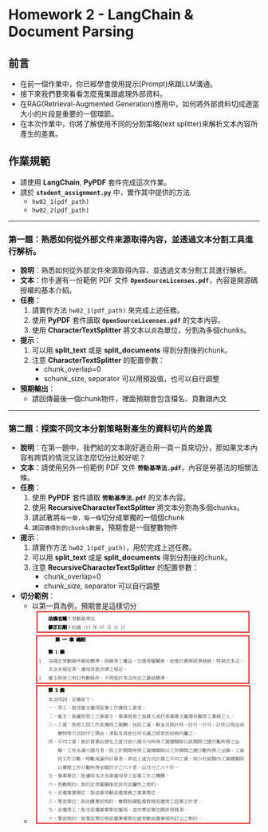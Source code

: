 # Homework 2 - LangChain & Document Parsing

## 前言

* 在前一個作業中，你已經學會使用提示(Prompt)來跟LLM溝通。
* 接下來我們要來看看怎麼蒐集跟處理外部資料。
* 在RAG(Retrieval-Augmented Generation)應用中，如何將外部資料切成適當大小的片段是重要的一個環節。
* 在本次作業中，你將了解使用不同的分割策略(text splitter)來解析文本內容所產生的差異。

## 作業規範

* 請使用 **LangChain**, **PyPDF** 套件完成這次作業。
* 請於 **`student_assignment.py`** 中，實作其中提供的方法
    * `hw02_1(pdf_path)`
    * `hw02_2(pdf_path)`

---

### 第一題：熟悉如何從外部文件來源取得內容，並透過文本分割工具進行解析。

* **說明**：熟悉如何從外部文件來源取得內容，並透過文本分割工具進行解析。
* **文本**：你手邊有一份範例 PDF 文件 **`OpenSourceLicenses.pdf`**，內容是開源碼授權的基本介紹。
* **任務**：
  1. 請實作方法 `hw02_1(pdf_path)` 來完成上述任務。
  2. 使用 **PyPDF** 套件讀取 **`OpenSourceLicenses.pdf`** 的文本內容。
  3. 使用 **CharacterTextSplitter** 將文本以`頁`為單位，分割為多個chunks。
* **提示**：
  1. 可以用 **split_text** 或是 **split_documents** 得到分割後的chunk。
  2. 注意 **CharacterTextSplitter** 的配置參數：
      - chunk_overlap=0
      - schunk_size, separator 可以用預設值，也可以自行調整
* **預期輸出**：
  - 請回傳最後一個chunk物件，裡面預期會包含檔名、頁數跟內文

---

### 第二題：探索不同文本分割策略對產生的資料切片的差異

* **說明**：在第一題中，我們給的文本剛好適合用一頁一頁來切分，那如果文本內容有跨頁的情況又該怎麼切分比較好呢？
* **文本**：請使用另外一份範例 PDF 文件 **`勞動基準法.pdf`**，內容是勞基法的相關法條。
* **任務**：
  1. 使用 **PyPDF** 套件讀取 **`勞動基準法.pdf`** 的文本內容。
  2. 使用 **RecursiveCharacterTextSplitter** 將文本分割為多個chunks。
  3. 請試著將`每一章，每一條`切分成單獨的一個個chunk
  4. `請回傳得到的chunks數量`，預期會是一個整數物件
* **提示**：
  1. 請實作方法 `hw02_1(pdf_path)`，用於完成上述任務。
  2. 可以用 **split_text** 或是 **split_documents** 得到分割後的chunk。
  3. 注意 **RecursiveCharacterTextSplitter** 的配置參數：
      - chunk_overlap=0
      - chunk_size, separator 可以自行調整
* **切分範例**：
  - 以第一頁為例，預期會是這樣切分
  - ![Alt text](./chunks_example.png "Optional title")